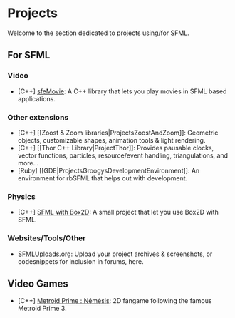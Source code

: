 # Projects

Welcome to the section dedicated to projects using/for SFML.

## For SFML

### Video
* [C++] [sfeMovie](http://lucas.soltic.perso.luminy.univmed.fr/sfeMovie/): A C++ library that lets you play movies in SFML based applications.

### Other extensions
* [C++] [[Zoost & Zoom libraries|ProjectsZoostAndZoom]]: Geometric objects, customizable shapes, animation tools & light rendering.
* [C++] [[Thor C++ Library|ProjectThor]]: Provides pausable clocks, vector functions, particles, resource/event handling, triangulations, and more...
* [Ruby] [[GDE|ProjectsGroogysDevelopmentEnvironment]]: An environment for rbSFML that helps out with development.

### Physics
* [C++] [SFML with Box2D](https://github.com/Krozark/Ekiis): A small project that let you use Box2D with SFML.

### Websites/Tools/Other

* [SFMLUploads.org](http://www.sfmluploads.org): Upload your project archives & screenshots, or codesnippets for inclusion in forums, here.

## Video Games

* [C++] [Metroid Prime : Némésis](http://metroidprime4.xooit.fr/index.php): 2D fangame following the famous Metroid Prime 3.